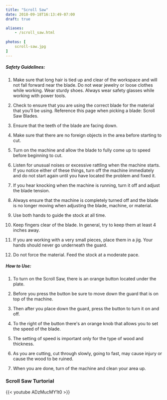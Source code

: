 ```yaml
---
title: "Scroll Saw"
date: 2018-09-18T16:13:49-07:00
draft: true

aliases:
    - /scroll_saw.html
    
photos: [
    scroll-saw.jpg
]
---
```


##### Safety Guidelines:
1. Make sure that long hair is tied up and clear of the workspace and will not fall forward near the blade. Do not wear jewelry or loose clothes while working. Wear sturdy shoes. Always wear safety glasses while working with power tools.

2. Check to ensure that you are using the correct blade for the material that you’ll be using. Reference this page when picking a blade: Scroll Saw Blades.

3. Ensure that the teeth of the blade are facing down.

4. Make sure that there are no foreign objects in the area before starting to cut.

5. Turn on the machine and allow the blade to fully come up to speed before beginning to cut.

6. Listen for unusual noises or excessive rattling when the machine starts. If you notice either of these things, turn off the machine immediately and do not start again until you have located the problem and fixed it.

7. If you hear knocking when the machine is running, turn it off and adjust the blade tension.

8. Always ensure that the machine is completely turned off and the blade is no longer moving when adjusting the blade, machine, or material.

9. Use both hands to guide the stock at all time.

10. Keep fingers clear of the blade. In general, try to keep them at least 4 inches away.

11. If you are working with a very small pieces, place them in a jig. Your hands should never go underneath the guard.

12. Do not force the material. Feed the stock at a moderate pace.


##### How to Use:
1. To turn on the Scroll Saw, there is an orange button located under the plate.

2. Before you press the button be sure to move down the guard that is on top of the machine.

3. Then after you place down the guard, press the button to turn it on and off.

4. To the right of the button there's an orange knob that allows you to set the speed of the blade.

5. The setting of speed is important only for the type of wood and thickness.

6. As you are cutting, cut through slowly, going to fast, may cause injury or cause the wood to be ruined.

7. When you are done, turn of the machine and clean your area up.

### Scroll Saw Turtorial
{{< youtube ADzMucMY1t0 >}}




